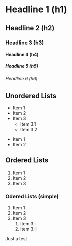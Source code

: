# Headline 1 (h1)
## Headline 2 (h2)
### Headline 3 (h3)
#### Headline 4 (h4)
##### Headline 5 (h5)
###### Headline 6 (h6)


## Unordered Lists

* Item 1
* Item 2
* Item 3
  * Item 3.1
  * Item 3.2


- Item 1 
- Item 2

## Ordered Lists

1. Item 1
2. Item 2
3. Item 3
 
### Odered Lists (simple)

1. Item 1
1. Item 2
1. Item 3
   1. Item 3.i
   2. Item 3.ii




Just a test 
